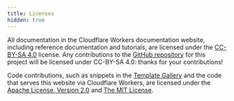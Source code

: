 ```yaml
---
title: Licenses
hidden: true
---
```


All documentation in the Cloudflare Workers documentation website, including reference documentation and tutorials, are licensed under the [CC-BY-SA 4.0](https://creativecommons.org/licenses/by-sa/4.0/) license. Any contributions to the [GitHub repository](https://github.com/cloudflare/workers-docs) for this project will be licensed under CC-BY-SA 4.0: thanks for your contributions!

Code contributions, such as snippets in the [Template Gallery](/api/tokens/create/template/) and the code that serves this website via Cloudflare Workers, are licensed under the [Apache License, Version 2.0](https://www.apache.org/licenses/LICENSE-2.0) and [The MIT License](https://opensource.org/licenses/MIT).
